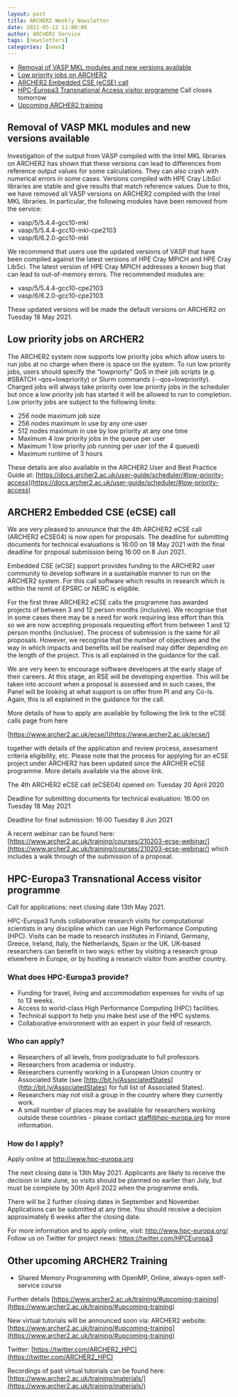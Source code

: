 ```yaml
---
layout: post
title: ARCHER2 Weekly Newsletter
date: 2021-05-12 11:00:00
author: ARCHER2 Service
tags: [newsletters] 
categories: [news]
---
```



- [Removal of VASP MKL modules and new versions available](#removal-of-vasp-mkl-modules-and-new-versions-available)
- [Low priority jobs on ARCHER2](#low-priority-jobs-on-archer2)
- [ARCHER2 Embedded CSE (eCSE) call](#archer2-embedded-cse-ecse-call)
- [HPC-Europa3 Transnational Access visitor programme](#hpc-europa3-transnational-access-visitor-programme) Call closes tomorrow 
- [Upcoming ARCHER2 training](#other-upcoming-archer2-training) 



## Removal of VASP MKL modules and new versions available

Investigation of the output from VASP compiled with the Intel MKL libraries on ARCHER2 has shown that these versions can lead to differences from reference output values for some calculations. They can also crash with numerical errors in some cases. Versions compiled with HPE Cray LibSci libraries are stable and give results that match reference values. Due to this, we have removed all VASP versions on ARCHER2 compiled with the Intel MKL libraries. In particular, the following modules have been removed from the service:

- vasp/5/5.4.4-gcc10-mkl
- vasp/5/5.4.4-gcc10-mkl-cpe2103
- vasp/6/6.2.0-gcc10-mkl

We recommend that users use the updated versions of VASP that have been compiled against the latest versions of HPE Cray MPICH and HPE Cray LibSci. The latest version of HPE Cray MPICH addresses a known bug that can lead to out-of-memory errors. The recommended modules are:

- vasp/5/5.4.4-gcc10-cpe2103
- vasp/6/6.2.0-gcc10-cpe2103

These updated versions will be made the default versions on ARCHER2 on Tuesday 18 May 2021.




## Low priority jobs on ARCHER2

The ARCHER2 system now supports low priority jobs which allow users to run jobs at no charge when there is space on the system. To run low priority jobs, users should specify the “lowpriorty” QoS in their job scripts (e.g. #SBATCH –qos=lowpriority) or Slurm commands (--qos=lowpriority). Charged jobs will always take priority over low priority jobs in the scheduler but once a low priority job has started it will be allowed to run to completion. Low priority jobs are subject to the following limits:

- 256 node maximum job size
- 256 nodes maximum in use by any one user
- 512 nodes maximum in use by low priority at any one time
- Maximum 4 low priority jobs in the queue per user
- Maximum 1 low priority job running per user (of the 4 queued)
- Maximum runtime of 3 hours

These details are also available in the ARCHER2 User and Best Practice Guide at: [https://docs.archer2.ac.uk/user-guide/scheduler/#low-priority-access](https://docs.archer2.ac.uk/user-guide/scheduler/#low-priority-access)


## ARCHER2 Embedded CSE (eCSE) call

We are very pleased to announce that the 4th ARCHER2 eCSE call (ARCHER2
eCSE04) is now open for proposals. The deadline for submitting documents for technical evaluations is 16:00 on 18 May 2021 with the final deadline for proposal submission being 16:00 on 8 Jun 2021.

Embedded CSE (eCSE) support provides funding to the ARCHER2 user community to develop software in a sustainable manner to run on the
ARCHER2 system. For this call software which results in research which is within the remit of EPSRC or NERC is eligible.

For the first three ARCHER2 eCSE calls the programme has awarded projects of between 3 and 12 person months (inclusive). We recognise that in some cases there may be a need for work requiring less effort than this so we are now accepting proposals requesting effort from between 1 and 12 person months (inclusive). The process of submission is the same for all proposals. However, we recognise that the number of objectives and the way in which impacts and benefits will be realised may differ depending on the length of the project. This is all explained in the guidance for the call.

We are very keen to encourage software developers at the early stage of their careers. At this stage, an RSE will be developing expertise. This will be taken into account when a proposal is assessed and in such cases, the Panel will be looking at what support is on offer from PI and any Co-Is. Again, this is all explained in the guidance for the call.

More details of how to apply are available by following the link to the eCSE calls page from here

[https://www.archer2.ac.uk/ecse/](https://www.archer2.ac.uk/ecse/)

together with details of the application and review process, assessment criteria eligibility, etc. Please note that the process for applying for an eCSE project under ARCHER2 has been updated since the ARCHER eCSE programme. More details available via the above link.

The 4th ARCHER2 eCSE call (eCSE04) opened on: Tuesday 20 April 2020

Deadline for submitting documents for technical evaluation: 16:00 on Tuesday 18 May 2021

Deadline for final submission: 16:00 Tuesday 8 Jun 2021

A recent webinar can be found here:
[https://www.archer2.ac.uk/training/courses/210203-ecse-webinar/](https://www.archer2.ac.uk/training/courses/210203-ecse-webinar/)
which includes a walk through of the submission of a proposal.
 


## HPC-Europa3 Transnational Access visitor programme 

Call for applications: next closing date 13th May 2021. 

HPC-Europa3 funds collaborative research visits for computational scientists in any discipline which can use High Performance Computing (HPC). Visits can be made to research institutes in Finland, Germany, Greece, Ireland, Italy, the Netherlands, Spain or the UK. UK-based researchers can benefit in two ways: either by visiting a research group elsewhere in Europe, or by hosting a research visitor from another country. 

### What does HPC-Europa3 provide? 

- Funding for travel, living and accommodation expenses for visits of up to 13 weeks. 
- Access to world-class High Performance Computing (HPC) facilities. 
- Technical support to help you make best use of the HPC systems. 
- Collaborative environment with an expert in your field of research. 

### Who can apply? 

- Researchers of all levels, from postgraduate to full professors. 
- Researchers from academia or industry. 
- Researchers currently working in a European Union country or Associated State (see [http://bit.ly/AssociatedStates](http://bit.ly/AssociatedStates) for full list of Associated States). 
- Researchers may not visit a group in the country where they currently work. 
- A small number of places may be available for researchers working outside these countries - please contact [staff@hpc-europa.org](mailto:staff@hpc-europa.org) for more information. 

### How do I apply? 

Apply online at [http://www.hpc-europa.org ](http://www.hpc-europa.org )

The next closing date is 13th May 2021. Applicants are likely to receive the decision in late June, so visits should be planned no earlier than July, but must be complete by 30th April 2022 when the programme ends.

There will be 2 further closing dates in September and November. Applications can be submitted at any time. You should receive a decision approximately 6 weeks after the closing date. 

For more information and to apply online, visit: [http://www.hpc-europa.org/ ](http://www.hpc-europa.org/ )
Follow us on Twitter for project news: [https://twitter.com/HPCEuropa3 ](https://twitter.com/HPCEuropa3 )



## Other upcoming ARCHER2 Training

- Shared Memory Programming with OpenMP, Online, always-open self-service course


Further details [https://www.archer2.ac.uk/training/#upcoming-training](https://www.archer2.ac.uk/training/#upcoming-training)

New virtual tutorials will be announced soon via: ARCHER2 website: [https://www.archer2.ac.uk/training/#upcoming-training](https://www.archer2.ac.uk/training/#upcoming-training)

Twitter: [https://twitter.com/ARCHER2_HPC](https://twitter.com/ARCHER2_HPC)

Recordings of past virtual tutorials can be found here: [https://www.archer2.ac.uk/training/materials/](https://www.archer2.ac.uk/training/materials/)